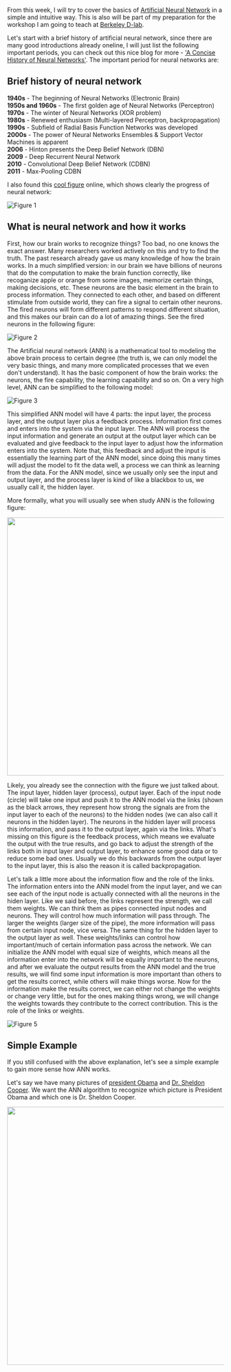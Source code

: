 From this week, I will try to cover the basics of [Artificial Neural Network](https://en.wikipedia.org/wiki/Artificial_neural_network) in a simple and intuitive way. This is also will be part of my preparation for the workshop I am going to teach at [Berkeley D-lab](http://dlab.berkeley.edu/).  

Let's start with a brief history of artificial neural network, since there are many good introductions already oneline, I will just list the following important periods, you can check out this nice blog for more - ['A Concise History of Neural Networks'](https://medium.com/@Jaconda/a-concise-history-of-neural-networks-2070655d3fec#.ekc89166m). The important period for neural networks are:

## Brief history of neural network
**1940s** - The beginning of Neural Networks (Electronic Brain)   
**1950s and 1960s** - The first golden age of Neural Networks (Perceptron)   
**1970s** - The winter of Neural Networks (XOR problem)  
**1980s** - Renewed enthusiasm (Multi-layered Perceptron, backpropagation)  
**1990s** - Subfield of Radial Basis Function Networks was developed  
**2000s** - The power of Neural Networks Ensembles & Support Vector Machines is apparent  
**2006** - Hinton presents the Deep Belief Network (DBN)  
**2009** - Deep Recurrent Neural Network  
**2010** - Convolutional Deep Belief Network (CDBN)  
**2011** - Max-Pooling CDBN

I also found this [cool figure](http://www.slideshare.net/deview/251-implementing-deep-learning-using-cu-dnn/4) online, which shows clearly the progress of neural network:  

![Figure 1](https://raw.githubusercontent.com/qingkaikong/blog/master/38_ANN_part1/figures/figure1_ANN_history.jpg "Brief history of neural network") 

## What is neural network and how it works  
First, how our brain works to recognize things? Too bad, no one knows the exact answer. Many researchers worked actively on this and try to find the truth. The past research already gave us many knowledge of how the brain works. In a much simplified version: in our brain we have billions of neurons that do the computation to make the brain function correctly, like recoganize apple or orange from some images, memorize certain things, making decisions, etc. These neurons are the basic element in the brain to process information. They connected to each other, and based on different stimulate from outside world, they can fire a signal to certain other neurons. The fired neurons will form different patterns to respond different situation, and this makes our brain can do a lot of amazing things. See the fired neurons in the following figure:   

![Figure 2](https://raw.githubusercontent.com/qingkaikong/blog/master/38_ANN_part1/figures/figure2_how_brain_works.jpg "Neurons in the brain")   

The Artificial neural network (ANN) is a mathematical tool to modeling the above brain process to certain degree (the truth is, we can only model the very basic things, and many more complicated processes that we even don't understand). It has the basic component of how the brain works: the neurons, the fire capability, the learning capability and so on. On a very high level, ANN can be simplified to the following model:  

![Figure 3](https://raw.githubusercontent.com/qingkaikong/blog/master/38_ANN_part1/figures/figure3_Input_output_system.png "Input and Output system")  

This simplified ANN model will have 4 parts: the input layer, the process layer, and the output layer plus a feedback process. Information first comes and enters into the system via the input layer. The ANN will process the input information and generate an output at the output layer which can be evaluated and give feedback to the input layer to adjust how the information enters into the system. Note that, this feedback and adjust the input is essentially the learning part of the ANN model, since doing this many times will adjust the model to fit the data well, a process we can think as learning from the data. For the ANN model, since we usually only see the input and output layer, and the process layer is kind of like a blackbox to us, we usually call it, the hidden layer.      

More formally, what you will usually see when study ANN is the following figure:  

<img src="https://raw.githubusercontent.com/qingkaikong/blog/master/38_ANN_part1/figures/figure4_Artificial_neural_network.jpg" width="600"/> 

Likely, you already see the connection with the figure we just talked about. The input layer, hidden layer (process), output layer. Each of the input node (circle) will take one input and push it to the ANN model via the links (shown as the black arrows, they represent how strong the signals are from the input layer to each of the neurons) to the hidden nodes (we can also call it neurons in the hidden layer). The neurons in the hidden layer will process this information, and pass it to the output layer, again via the links. What's missing on this figure is the feedback process, which means we evaluate the output with the true results, and go back to adjust the strength of the links both in input layer and output layer, to enhance some good data or to reduce some bad ones. Usually we do this backwards from the output layer to the input layer, this is also the reason it is called backpropagation.   

Let's talk a little more about the information flow and the role of the links. The information enters into the ANN model from the input layer, and we can see each of the input node is actually connected with all the neurons in the hiden layer. Like we said before, the links represent the strength, we call them weights. We can think them as pipes connected input nodes and neurons. They will control how much information will pass through. The larger the weights (larger size of the pipe), the more information will pass from certain input node, vice versa. The same thing for the hidden layer to the output layer as well. These weights/links can control how important/much of certain information pass across the network. We can initialize the ANN model with equal size of weights, which means all the information enter into the network will be equally important to the neurons, and after we evaluate the output results from the ANN model and the true results, we will find some input information is more important than others to get the results correct, while others will make things worse. Now for the information make the results correct, we can either not change the weights or change very little, but for the ones making things wrong, we will change the weights towards they contribute to the correct contribution. This is the role of the links or weights.  

![Figure 5](https://raw.githubusercontent.com/qingkaikong/blog/master/38_ANN_part1/figures/figure5_weights.jpeg "weights")  

## Simple Example 
If you still confused with the above explanation, let's see a simple example to gain more sense how ANN works.   

Let's say we have many pictures of [president Obama](https://en.wikipedia.org/wiki/Barack_Obama) and [Dr. Sheldon Cooper](https://en.wikipedia.org/wiki/Sheldon_Cooper). We want the ANN algorithm to recognize which picture is President Obama and which one is Dr. Sheldon Cooper.   

<img src="https://raw.githubusercontent.com/qingkaikong/blog/master/38_ANN_part1/figures/figure6_sheldon_and_obama.jpg" width="600"/> 


